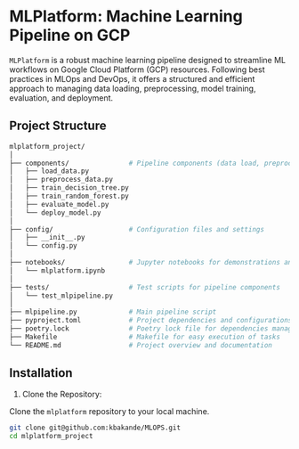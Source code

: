 # MLPlatform: Machine Learning Pipeline on GCP
`MLPlatform` is a robust machine learning pipeline designed to streamline ML workflows on Google Cloud Platform (GCP) resources. Following best practices in MLOps and DevOps, it offers a structured and efficient approach to managing data loading, preprocessing, model training, evaluation, and deployment.

## Project Structure

```graphql
mlplatform_project/
│
├── components/               # Pipeline components (data load, preprocess, train, etc.)
│   ├── load_data.py
│   ├── preprocess_data.py
│   ├── train_decision_tree.py
│   ├── train_random_forest.py
│   ├── evaluate_model.py
│   └── deploy_model.py
│
├── config/                   # Configuration files and settings
│   ├── __init__.py
│   └── config.py
│
├── notebooks/                # Jupyter notebooks for demonstrations and experiments
│   └── mlplatform.ipynb
│
├── tests/                    # Test scripts for pipeline components
│   └── test_mlpipeline.py
│
├── mlpipeline.py             # Main pipeline script
├── pyproject.toml            # Project dependencies and configurations
├── poetry.lock               # Poetry lock file for dependencies management
├── Makefile                  # Makefile for easy execution of tasks
└── README.md                 # Project overview and documentation
```
## Installation

1. Clone the Repository:

 Clone the `mlplatform` repository to your local machine.

 ```bash
 git clone git@github.com:kbakande/MLOPS.git
 cd mlplatform_project
 ```